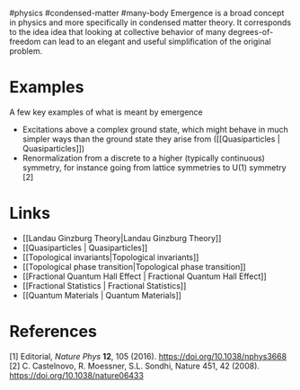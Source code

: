 #physics  #condensed-matter #many-body 
Emergence is a broad concept in physics and more specifically in condensed matter theory. It corresponds to the idea idea that looking at collective behavior of many degrees-of-freedom can lead to an elegant and useful simplification of the original problem. 

# Examples
A few key examples of what is meant by emergence
- Excitations above a complex ground state, which might behave in much simpler ways than the ground state they arise from ([[Quasiparticles | Quasiparticles]])
- Renormalization from a discrete to a higher (typically continuous) symmetry, for instance going from lattice symmetries to U(1) symmetry [2]
# Links
-  [[Landau Ginzburg Theory|Landau Ginzburg Theory]]
-  [[Quasiparticles | Quasiparticles]]
- [[Topological invariants|Topological invariants]]
-  [[Topological phase transition|Topological phase transition]]
- [[Fractional Quantum Hall Effect | Fractional Quantum Hall Effect]]
- [[Fractional Statistics | Fractional Statistics]]
- [[Quantum Materials | Quantum Materials]]

# References
[1] Editorial, _Nature Phys_ **12**, 105 (2016). https://doi.org/10.1038/nphys3668
[2] C. Castelnovo, R. Moessner, S.L. Sondhi, Nature 451, 42 (2008). https://doi.org/10.1038/nature06433